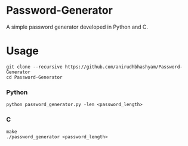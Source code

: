 # Password-Generator
A simple password generator developed in Python and C. 


# Usage

```
git clone --recursive https://github.com/anirudhbhashyam/Password-Generator
cd Password-Generator
```
### Python 
```
python password_generator.py -len <password_length>
```

### C
```
make
./password_generator <password_length>
```